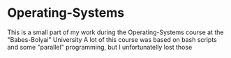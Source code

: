 # Operating-Systems
This is a small part of my work during the Operating-Systems course at the "Babes-Bolyai" University
A lot of this course was based on bash scripts and some "parallel" programming, but I unfortunatelly lost those
